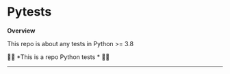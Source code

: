 # Pytests

**Overview**

This repo is about any tests in Python >= 3.8

👷🏾 *This is a repo Python tests * 👷🏿


---
